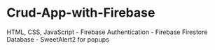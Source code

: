 # Crud-App-with-Firebase
HTML, CSS, JavaScript - Firebase Authentication - Firebase Firestore Database - SweetAlert2 for popups
